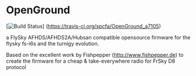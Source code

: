 # OpenGround

[![Build Status](https://travis-ci.org/spcfa/OpenGround_a7105.svg?branch=master)]
(https://travis-ci.org/spcfa/OpenGround_a7105)

a FlySky AFHDS/AFHDS2A/Hubsan compatible opensource firmware for the flysky fs-i6s and the turnigy evolution.

Based on the excellent work by Fishpepper (http://www.fishpepper.de) to create the firmware for a cheap & take-everywhere radio for FrSky D8 protocol

